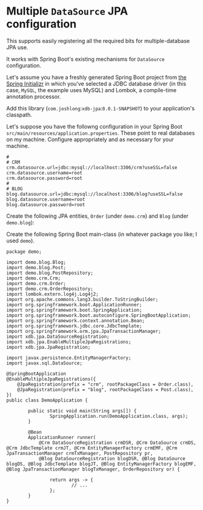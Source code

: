 # Multiple `DataSource` JPA configuration

This supports easily registering all the required bits for multiple-database JPA use. 

It works with Spring Boot's existing mechanisms for `DataSource` configuration. 

Let's assume you have a freshly generated Spring Boot project from [the Spring Initializr](http://start.spring.io) in 
which you've selected a JDBC database driver (in this case, `MySQL`, the example uses MySQL) and Lombok, a compile-time 
annotation processor.

Add this library (`com.joshlong`:`xdb-jpa`:`0.0.1-SNAPSHOT`) to your application's classpath.

Let's suppose you have the followng configuration in your Spring Boot `src/main/resources/application.properties`. 
These point to real databases on my machine. Configure appropriately and as necessary for your machine.


```
#
# CRM
crm.datasource.url=jdbc:mysql://localhost:3306/crm?useSSL=false
crm.datasource.username=root
crm.datasource.password=root
#
# BLOG
blog.datasource.url=jdbc:mysql://localhost:3306/blog?useSSL=false
blog.datasource.username=root
blog.datasource.password=root

```

Create the following JPA entities, `Order` (under `demo.crm`) and `Blog` (under `demo.blog`):



Create the following Spring Boot main-class (in whatever package you like; I used `demo`). 

```
package demo;

import demo.blog.Blog;
import demo.blog.Post;
import demo.blog.PostRepository;
import demo.crm.Crm;
import demo.crm.Order;
import demo.crm.OrderRepository;
import lombok.extern.log4j.Log4j2;
import org.apache.commons.lang3.builder.ToStringBuilder;
import org.springframework.boot.ApplicationRunner;
import org.springframework.boot.SpringApplication;
import org.springframework.boot.autoconfigure.SpringBootApplication;
import org.springframework.context.annotation.Bean;
import org.springframework.jdbc.core.JdbcTemplate;
import org.springframework.orm.jpa.JpaTransactionManager;
import xdb.jpa.DataSourceRegistration;
import xdb.jpa.EnableMultipleJpaRegistrations;
import xdb.jpa.JpaRegistration;

import javax.persistence.EntityManagerFactory;
import javax.sql.DataSource;

@SpringBootApplication
@EnableMultipleJpaRegistrations({
	@JpaRegistration(prefix = "crm", rootPackageClass = Order.class),
	@JpaRegistration(prefix = "blog", rootPackageClass = Post.class),
})
public class DemoApplication {

		public static void main(String args[]) {
				SpringApplication.run(DemoApplication.class, args);
		}

		@Bean
		ApplicationRunner runner(
			@Crm DataSourceRegistration crmDSR, @Crm DataSource crmDS, @Crm JdbcTemplate crmJT, @Crm EntityManagerFactory crmEMF, @Crm JpaTransactionManager crmTxManager, PostRepository pr,
			@Blog DataSourceRegistration blogDSR, @Blog DataSource blogDS, @Blog JdbcTemplate blogJT, @Blog EntityManagerFactory blogEMF, @Blog JpaTransactionManager blogTxManager, OrderRepository or) {

				return args -> {
				        // ... 
				};
		}
}
```
